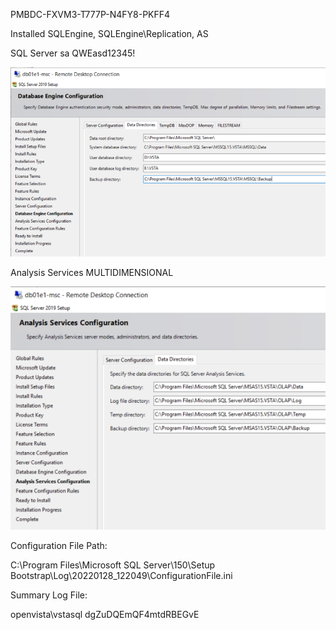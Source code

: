 PMBDC-FXVM3-T777P-N4FY8-PKFF4

Installed SQLEngine, SQLEngine\Replication, AS

SQL Server sa QWEasd12345!

![image.png](/.attachments/image-67558d00-6369-4360-b4c3-c2d44c6e6744.png)

Analysis Services MULTIDIMENSIONAL

![image.png](/.attachments/image-10df1b79-b048-499a-9338-4e6d471a128c.png)

Configuration File Path:

C:\Program Files\Microsoft SQL Server\150\Setup Bootstrap\Log\20220128_122049\ConfigurationFile.ini

Summary Log File:

openvista\vstasql dgZuDQEmQF4mtdRBEGvE